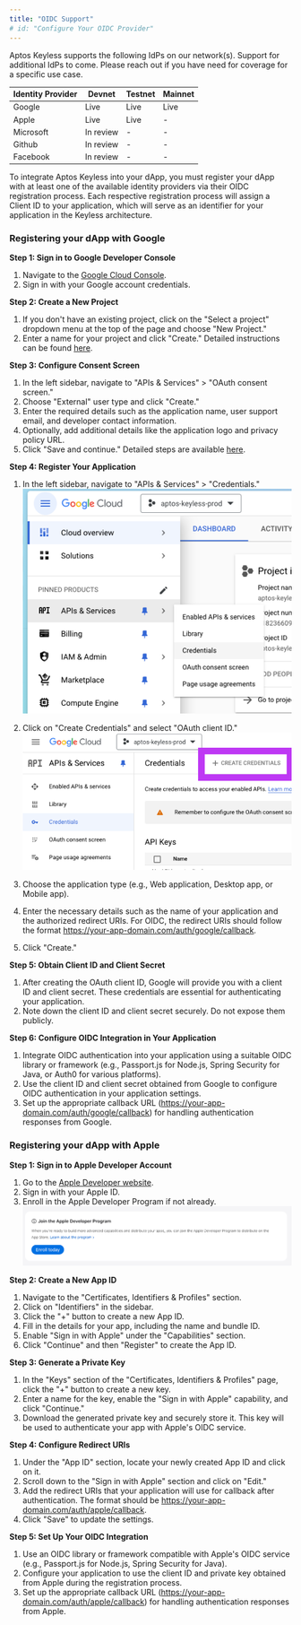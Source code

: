 ```yaml
---
title: "OIDC Support"
# id: "Configure Your OIDC Provider"
---
```


Aptos Keyless supports the following IdPs on our network(s). Support for additional IdPs to come. Please reach out if you have need for coverage for a specific use case.

| Identity Provider | Devnet    | Testnet | Mainnet |
| ----------------- | --------- | ------- | ------- |
| Google            | Live      | Live    | Live    |
| Apple             | Live      | Live    | -       |
| Microsoft         | In review | -       | -       |
| Github            | In review | -       | -       |
| Facebook          | In review | -       | -       |

To integrate Aptos Keyless into your dApp, you must register your dApp with at least one of the available identity providers via their OIDC registration process. Each respective registration process will assign a Client ID to your application, which will serve as an identifier for your application in the Keyless architecture.

### Registering your dApp with Google

**Step 1: Sign in to Google Developer Console**

1. Navigate to the [Google Cloud Console](https://console.cloud.google.com/).
2. Sign in with your Google account credentials.

**Step 2: Create a New Project**

1. If you don't have an existing project, click on the "Select a project" dropdown menu at the top of the page and choose "New Project."
2. Enter a name for your project and click "Create." Detailed instructions can be found [here](https://cloud.google.com/resource-manager/docs/creating-managing-projects#creating_a_project).

**Step 3: Configure Consent Screen**

1. In the left sidebar, navigate to "APIs & Services" > "OAuth consent screen."
2. Choose "External" user type and click "Create."
3. Enter the required details such as the application name, user support email, and developer contact information.
4. Optionally, add additional details like the application logo and privacy policy URL.
5. Click "Save and continue." Detailed steps are available [here](https://developers.google.com/workspace/guides/create-credentials#configure_the_oauth_consent_screen).

**Step 4: Register Your Application**

1. In the left sidebar, navigate to "APIs & Services" > "Credentials."
![Google Credentials navigation screenshot](../../static/keyless/google1.png "Google Credentials navigation screenshot")

2. Click on "Create Credentials" and select "OAuth client ID."
![Google create credentials screenshot](../../static/keyless/google2.png "Google create credentials screenshot")

3. Choose the application type (e.g., Web application, Desktop app, or Mobile app).
4. Enter the necessary details such as the name of your application and the authorized redirect URIs. For OIDC, the redirect URIs should follow the format https://your-app-domain.com/auth/google/callback.
5. Click "Create."

**Step 5: Obtain Client ID and Client Secret**

1. After creating the OAuth client ID, Google will provide you with a client ID and client secret. These credentials are essential for authenticating your application.
2. Note down the client ID and client secret securely. Do not expose them publicly.

**Step 6: Configure OIDC Integration in Your Application**

1. Integrate OIDC authentication into your application using a suitable OIDC library or framework (e.g., Passport.js for Node.js, Spring Security for Java, or Auth0 for various platforms).
2. Use the client ID and client secret obtained from Google to configure OIDC authentication in your application settings.
3. Set up the appropriate callback URL (https://your-app-domain.com/auth/google/callback) for handling authentication responses from Google.

### Registering your dApp with Apple

**Step 1: Sign in to Apple Developer Account**

1. Go to the [Apple Developer website](https://developer.apple.com/).
2. Sign in with your Apple ID.
3. Enroll in the Apple Developer Program if not already.
![Apple enrollment screenshot](../../static/keyless/apple1.png "Apple enrollment screenshot")

**Step 2: Create a New App ID**

1. Navigate to the "Certificates, Identifiers & Profiles" section.
2. Click on "Identifiers" in the sidebar.
3. Click the "+" button to create a new App ID.
4. Fill in the details for your app, including the name and bundle ID.
5. Enable "Sign in with Apple" under the "Capabilities" section.
6. Click "Continue" and then "Register" to create the App ID.

**Step 3: Generate a Private Key**

1. In the "Keys" section of the "Certificates, Identifiers & Profiles" page, click the "+" button to create a new key.
2. Enter a name for the key, enable the "Sign in with Apple" capability, and click "Continue."
3. Download the generated private key and securely store it. This key will be used to authenticate your app with Apple's OIDC service.

**Step 4: Configure Redirect URIs**

1. Under the "App ID" section, locate your newly created App ID and click on it.
2. Scroll down to the "Sign in with Apple" section and click on "Edit."
3. Add the redirect URIs that your application will use for callback after authentication. The format should be https://your-app-domain.com/auth/apple/callback.
4. Click "Save" to update the settings.

**Step 5: Set Up Your OIDC Integration**

1. Use an OIDC library or framework compatible with Apple's OIDC service (e.g., Passport.js for Node.js, Spring Security for Java).
2. Configure your application to use the client ID and private key obtained from Apple during the registration process.
3. Set up the appropriate callback URL (https://your-app-domain.com/auth/apple/callback) for handling authentication responses from Apple.
